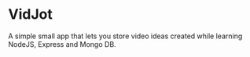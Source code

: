 # VidJot
A simple small app that lets you store video ideas created while learning NodeJS, Express and Mongo DB.